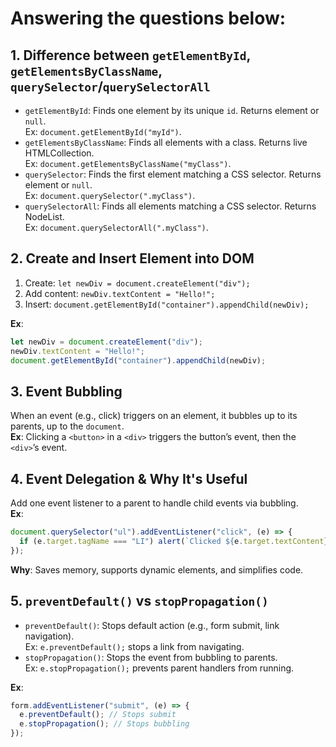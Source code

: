 # Answering the questions below:

## 1. Difference between `getElementById`, `getElementsByClassName`, `querySelector`/`querySelectorAll`

- `getElementById`: Finds one element by its unique `id`. Returns element or `null`.\
  Ex: `document.getElementById("myId")`.
- `getElementsByClassName`: Finds all elements with a class. Returns live HTMLCollection.\
  Ex: `document.getElementsByClassName("myClass")`.
- `querySelector`: Finds the first element matching a CSS selector. Returns element or `null`.\
  Ex: `document.querySelector(".myClass")`.
- `querySelectorAll`: Finds all elements matching a CSS selector. Returns NodeList.\
  Ex: `document.querySelectorAll(".myClass")`.

## 2. Create and Insert Element into DOM

1. Create: `let newDiv = document.createElement("div");`
2. Add content: `newDiv.textContent = "Hello!";`
3. Insert: `document.getElementById("container").appendChild(newDiv);`

**Ex**:

```javascript
let newDiv = document.createElement("div");
newDiv.textContent = "Hello!";
document.getElementById("container").appendChild(newDiv);
```

## 3. Event Bubbling

When an event (e.g., click) triggers on an element, it bubbles up to its parents, up to the `document`.\
**Ex**: Clicking a `<button>` in a `<div>` triggers the button’s event, then the `<div>`’s event.

## 4. Event Delegation & Why It's Useful

Add one event listener to a parent to handle child events via bubbling.\
**Ex**:

```javascript
document.querySelector("ul").addEventListener("click", (e) => {
  if (e.target.tagName === "LI") alert(`Clicked ${e.target.textContent}`);
});
```

**Why**: Saves memory, supports dynamic elements, and simplifies code.

## 5. `preventDefault()` vs `stopPropagation()`

- `preventDefault()`: Stops default action (e.g., form submit, link navigation).\
  Ex: `e.preventDefault();` stops a link from navigating.
- `stopPropagation()`: Stops the event from bubbling to parents.\
  Ex: `e.stopPropagation();` prevents parent handlers from running.

**Ex**:

```javascript
form.addEventListener("submit", (e) => {
  e.preventDefault(); // Stops submit
  e.stopPropagation(); // Stops bubbling
});
```